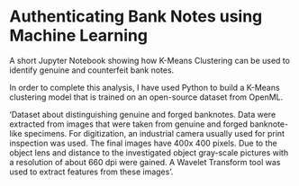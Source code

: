 # Authenticating Bank Notes using Machine Learning
A short Jupyter Notebook showing how K-Means Clustering can be used to identify genuine and counterfeit bank notes. 

In order to complete this analysis, I have used Python to build a K-Means clustering model that is trained on an open-source dataset from OpenML. 

‘Dataset about distinguishing genuine and forged banknotes. Data were extracted from images that were taken from genuine and forged banknote-like specimens. For digitization, an industrial camera usually used for print inspection was used. The final images have 400x 400 pixels. Due to the object lens and distance to the investigated object gray-scale pictures with a resolution of about 660 dpi were gained. A Wavelet Transform tool was used to extract features from these images’.
